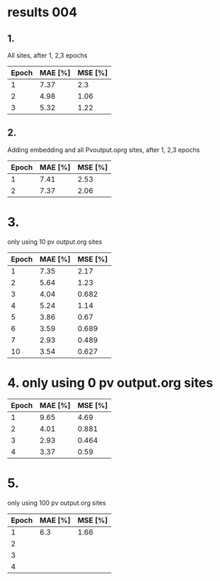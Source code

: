 # results 004
## 1. 

All sites, after 1, 2,3  epochs

|  Epoch             | MAE [%]   | MSE [%]
| -----------   | --------- | --- 
| 1          | 7.37      | 2.3
| 2       | 4.98       | 1.06
| 3 | 5.32      | 1.22




## 2. 

Adding embedding and all Pvoutput.oprg sites, after 1, 2,3 epochs

|  Epoch             | MAE [%]   | MSE [%]
| -----------   | --------- | --- 
| 1          | 7.41      | 2.53
| 2       | 7.37       | 2.06

# 3. 
only using 10 pv output.org sites

|  Epoch             | MAE [%]   | MSE [%]
| -----------   | --------- | --- 
| 1          | 7.35      | 2.17
| 2       | 5.64       | 1.23
| 3 | 4.04     | 0.682
| 4 | 5.24     | 1.14
| 5 | 3.86   | 0.67
| 6 | 3.59     | 0.689
| 7 | 2.93     | 0.489
| 10 | 3.54     | 0.627



# 4. only using 0 pv output.org sites
|  Epoch             | MAE [%]   | MSE [%]
| -----------   | --------- | --- 
| 1 |   9.65    | 4.69
| 2 |  4.01     | 0.881
| 3 |  2.93     | 0.464
| 4 | 3.37      | 0.59

# 5. 
only using 100 pv output.org sites

|  Epoch             | MAE [%]   | MSE [%]
| -----------   | --------- | --- 
| 1 | 6.3      | 1.66
| 2 |       | 
| 3 |       | 
| 4 |       | 

